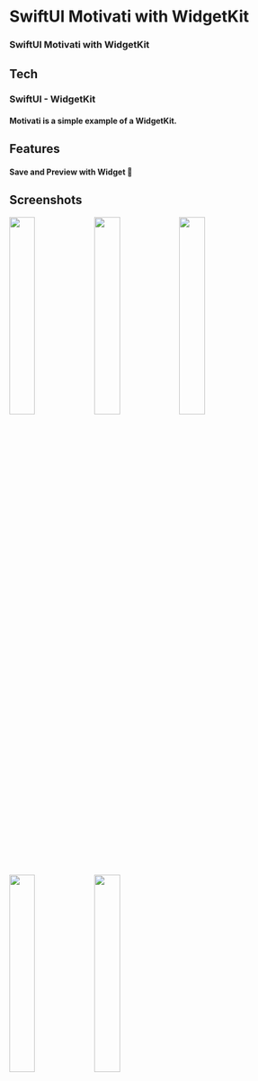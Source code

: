 #  SwiftUI Motivati with WidgetKit

### SwiftUI Motivati with WidgetKit


## Tech
### SwiftUI - WidgetKit
#### Motivati is a simple example of a WidgetKit.

## Features
#### Save and Preview with Widget 🎉

## Screenshots

<img src="https://user-images.githubusercontent.com/113136227/220490259-43eb7f6a-b6fa-4917-ba7b-71ba2c0b67f2.png"  width=30% height=30%><img src="https://user-images.githubusercontent.com/113136227/220492310-6e8fbfc1-c933-4805-9009-095e7dc07fbd.png"  width=30% height=30%><img src="https://user-images.githubusercontent.com/113136227/220490371-c1b9ba57-2381-42f4-88fd-7ef0af82fc51.png"  width=30% height=30%> <img src="https://user-images.githubusercontent.com/113136227/220490427-c8e721e5-20ef-4e7f-8b62-c470efa7ee50.png"  width=30% height=30%><img src="https://user-images.githubusercontent.com/113136227/220490499-cb713889-99cc-46d6-a630-3e4ad2ed7827.png"  width=30% height=30%>



